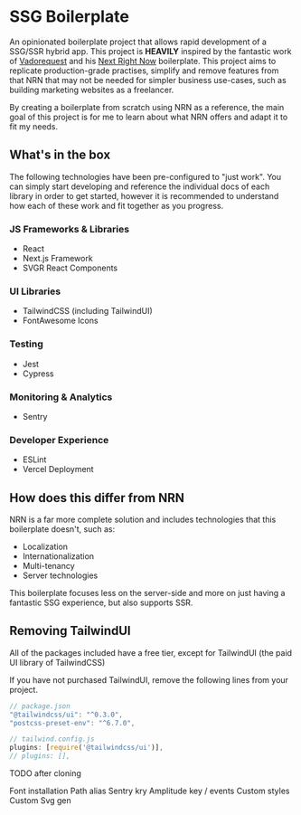 # SSG Boilerplate

An opinionated boilerplate project that allows rapid development of a SSG/SSR hybrid app. This project is **HEAVILY** inspired by the fantastic work of [Vadorequest](https://github.com/Vadorequest) and his [Next Right Now](https://github.com/UnlyEd/next-right-now) boilerplate. This project aims to replicate production-grade practises, simplify and remove features from that NRN that may not be needed for simpler business use-cases, such as building marketing websites as a freelancer.

By creating a boilerplate from scratch using NRN as a reference, the main goal of this project is for me to learn about what NRN offers and adapt it to fit my needs.

## What's in the box

The following technologies have been pre-configured to "just work". You can simply start developing and reference the individual docs of each library in order to get started, however it is recommended to understand how each of these work and fit together as you progress.

### JS Frameworks & Libraries

- React
- Next.js Framework
- SVGR React Components

### UI Libraries

- TailwindCSS (including TailwindUI)
- FontAwesome Icons

### Testing

- Jest
- Cypress

### Monitoring & Analytics

- Sentry

### Developer Experience

- ESLint
- Vercel Deployment

## How does this differ from NRN

NRN is a far more complete solution and includes technologies that this boilerplate doesn't, such as:

- Localization
- Internationalization
- Multi-tenancy
- Server technologies

This boilerplate focuses less on the server-side and more on just having a fantastic SSG experience, but also supports SSR.

## Removing TailwindUI

All of the packages included have a free tier, except for TailwindUI (the paid UI library of TailwindCSS)

If you have not purchased TailwindUI, remove the following lines from your project.

```javascript
// package.json
"@tailwindcss/ui": "^0.3.0",
"postcss-preset-env": "^6.7.0",
```

```javascript
// tailwind.config.js
plugins: [require('@tailwindcss/ui')],
// plugins: [],
```

TODO after cloning

Font installation
Path alias
Sentry kry
Amplitude key / events
Custom styles
Custom Svg gen
